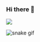 ### Hi there 👋

![](https://komarev.com/ghpvc/?username=ngbao245&style=for-the-badge&base=1000&color=845EC2)

![snake gif](https://github.com/ngbao245/ngbao245/blob/output/github-contribution-grid-snake.gif)
